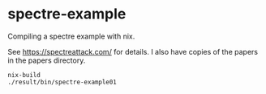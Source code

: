 # spectre-example

Compiling a spectre example with nix.

See https://spectreattack.com/ for details. I also have copies of the papers in
the papers directory.

```
nix-build
./result/bin/spectre-example01
```

